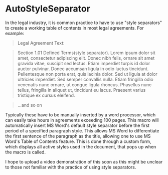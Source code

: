 # AutoStyleSeparator

In the legal industry, it is common practice to have to use "style separators" to create a working table of contents in most legal agreements. For example: 

>Legal Agreement Text:

> Section 1.01   Defined Terms(style separator). Lorem ipsum dolor sit amet, consectetur adipiscing elit. Donec nibh felis, ornare sit amet gravida vitae, suscipit sed lectus. Etiam imperdiet turpis id dolor auctor pulvinar. Donec accumsan ligula in odio luctus tincidunt. Pellentesque non porta erat, quis lacinia dolor. Sed ut ligula at dolor ultricies imperdiet. Sed semper convallis nulla. Etiam fringilla odio venenatis nunc ornare, ut congue ligula rhoncus. Phasellus nunc tellus, fringilla in aliquet ut, tincidunt eu lacus. Praesent varius tristique ex cursus eleifend.

>...and so on

Typically these have to be manually inserted by a word processor, which can easily take hours in agreements exceeding 100 pages. This macro will automatically insert MS Word's default style separator before the first period of a specified paragraph style. This allows MS Word to differentiate the first sentence of the paragraph as the title, allowing one to use MS Word's Table of Contents feature. This is done through a custom form, which displays all active styles used in the document, that pops up when the macro is called. 

I hope to upload a video demonstration of this soon as this might be unclear to those not familiar with the practice of using style separators. 
